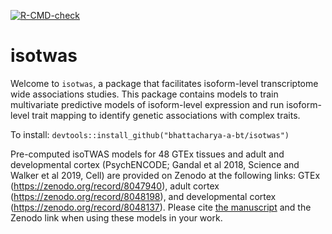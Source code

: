 <!-- badges: start -->
[![R-CMD-check](https://github.com/bhattacharya-a-bt/isotwas/actions/workflows/R-CMD-check.yaml/badge.svg)](https://github.com/bhattacharya-a-bt/isotwas/actions/workflows/R-CMD-check.yaml)
<!-- badges: end -->

# isotwas

Welcome to `isotwas`, a package that facilitates isoform-level transcriptome wide associations studies. This package contains models to train multivariate predictive models of isoform-level expression and run isoform-level trait mapping to identify genetic associations with complex traits.

To install: `devtools::install_github("bhattacharya-a-bt/isotwas")`

Pre-computed isoTWAS models for 48 GTEx tissues and adult and developmental 
cortex (PsychENCODE; Gandal et al 2018, Science and
Walker et al 2019, Cell) are provided on Zenodo at the following
links: GTEx (https://zenodo.org/record/8047940), adult cortex (https://zenodo.org/record/8048198),
and developmental cortex (https://zenodo.org/record/8048137). 
Please cite [the manuscript](https://www.medrxiv.org/content/10.1101/2022.08.23.22279134v3) and the Zenodo link when using these models in your work.
